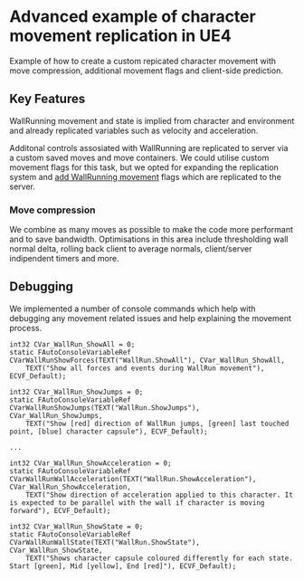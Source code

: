 # Advanced example of character movement replication in UE4
Example of how to create a custom repicated character movement with move compression, additional movement flags and client-side prediction.

## Key Features
WallRunning movement and state is implied from character and environment and already replicated variables such as velocity and acceleration.

Additonal controls assosiated with WallRunning are replicated to server via a custom saved moves and move containers. We could utilise custom movement flags for this task, but we opted for expanding the replication system and [add WallRunning movement](https://github.com/Pavel-Konarik/ReplicatedMovementWallrun/blob/main/ShooterMovementReplication.cpp#L196-L220) flags which are replicated to the server.

### Move compression
We combine as many moves as possible to make the code more performant and to save bandwidth. Optimisations in this area include thresholding wall normal delta, rolling back client to average normals, client/server indipendent timers and more. 

## Debugging
We implemented a number of console commands which help with debugging any movement related issues and help explaining the movement process. 
```
int32 CVar_WallRun_ShowAll = 0;
static FAutoConsoleVariableRef CVarWallRunShowForces(TEXT("WallRun.ShowAll"), CVar_WallRun_ShowAll,
	TEXT("Show all forces and events during WallRun movement"), ECVF_Default);

int32 CVar_WallRun_ShowJumps = 0;
static FAutoConsoleVariableRef CVarWallRunShowJumps(TEXT("WallRun.ShowJumps"), CVar_WallRun_ShowJumps,
	TEXT("Show [red] direction of WallRun jumps, [green] last touched point, [blue] character capsule"), ECVF_Default);

...

int32 CVar_WallRun_ShowAcceleration = 0;
static FAutoConsoleVariableRef CVarWallRunWallAcceleration(TEXT("WallRun.ShowAcceleration"), CVar_WallRun_ShowAcceleration,
	TEXT("Show direction of acceleration applied to this character. It is expected to be parallel with the wall if character is moving forward"), ECVF_Default);

int32 CVar_WallRun_ShowState = 0;
static FAutoConsoleVariableRef CVarWallRunWallState(TEXT("WallRun.ShowState"), CVar_WallRun_ShowState,
	TEXT("Shows character capsule coloured differently for each state. Start [green], Mid [yellow], End [red]"), ECVF_Default);
 ```
